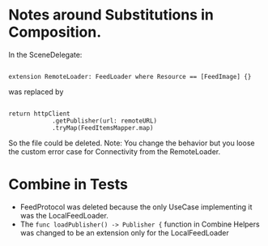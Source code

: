 #  Notes around Substitutions in Composition.

In the SceneDelegate:

```

extension RemoteLoader: FeedLoader where Resource == [FeedImage] {}

```

was replaced by 

```

return httpClient
            .getPublisher(url: remoteURL)
            .tryMap(FeedItemsMapper.map)
```

So the file could be deleted.
Note: You change the behavior but you loose the custom error case for Connectivity from the RemoteLoader.


# Combine in Tests
* FeedProtocol was deleted because the only UseCase implementing it was the LocalFeedLoader.
* The `func loadPublisher() -> Publisher {` function in Combine Helpers was changed to be an extension only for the LocalFeedLoader
